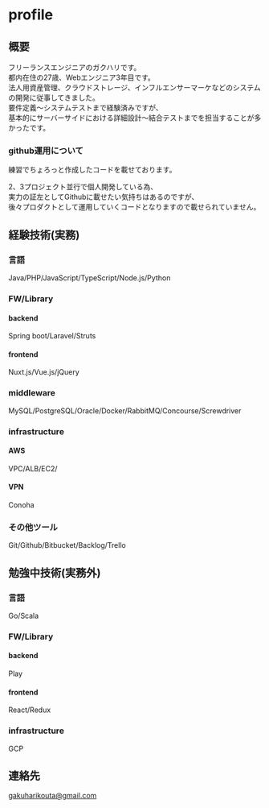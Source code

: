 # profile
## 概要
フリーランスエンジニアのガクハリです。  
都内在住の27歳、Webエンジニア3年目です。  
法人用資産管理、クラウドストレージ、インフルエンサーマーケなどのシステムの開発に従事してきました。  
要件定義〜システムテストまで経験済みですが、  
基本的にサーバーサイドにおける詳細設計〜結合テストまでを担当することが多かったです。  

### github運用について
練習でちょろっと作成したコードを載せております。  

2、3プロジェクト並行で個人開発している為、  
実力の証左としてGithubに載せたい気持ちはあるのですが、  
後々プロダクトとして運用していくコードとなりますので載せられていません。  

## 経験技術(実務)
### 言語
Java/PHP/JavaScript/TypeScript/Node.js/Python  
### FW/Library
#### backend
Spring boot/Laravel/Struts  
#### frontend
Nuxt.js/Vue.js/jQuery  
### middleware
MySQL/PostgreSQL/Oracle/Docker/RabbitMQ/Concourse/Screwdriver  
### infrastructure
#### AWS
VPC/ALB/EC2/  
#### VPN
Conoha
### その他ツール
Git/Github/Bitbucket/Backlog/Trello  

## 勉強中技術(実務外)
### 言語
Go/Scala  
### FW/Library
#### backend
Play  
#### frontend
React/Redux  
### infrastructure
GCP  

## 連絡先
gakuharikouta@gmail.com  

